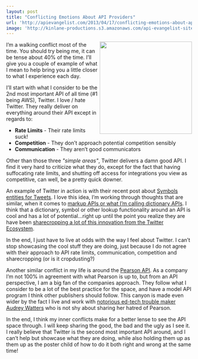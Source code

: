 ```yaml
---
layout: post
title: "Conflicting Emotions About API Providers"
url: 'http://apievangelist.com/2013/04/17/conflicting-emotions-about-api-providers/'
image: 'http://kinlane-productions.s3.amazonaws.com/api-evangelist-site/blog/conflict-with-myself.png'
---
```


<img class="c1" src="https://s3.amazonaws.com/kinlane-productions/conflict-with-myself.png" alt="" width="250" align="right" />

I’m a walking conflict most of the time. You should try being me, it can be tense about 40% of the time. I’ll give you a couple of example of what I mean to help bring you a little closer to what I experience each day.

I’ll start with what I consider to be the 2nd most important API of all time (#1 being AWS), Twitter. I love / hate Twitter. They really deliver on everything around their API except in regards to:

  * **Rate Limits** \- Their rate limits suck!
  * **Competition** \- They don’t approach potential competition sensibly
  * **Communication** \- They aren’t good communicators

Other than those three _"simple areas"_, Twitter delivers a damn good API. I find it very hard to criticize what they do, except for the fact that having suffocating rate limits, and shutting off access for integrations you view as competitive, can well, be a pretty quick downer.

An example of Twitter in action is with their recent post about [Symbols entities for Tweets][1]. I love this idea, I’m working through thoughts that are similar, when it comes to [markup APIs or what I’m calling dictionary APIs][2]. I think that a dictionary, symbol or other lookup functionality around an API is cool and has a lot of potential...right up until the point you realize they are have been [sharecropping a lot of this innovation from the Twitter Ecosystem][3].

In the end, I just have to live at odds with the way I feel about Twitter. I can’t stop showcasing the cool stuff they are doing, just because I do not agree with their approach to API rate limits, communication, competition and sharecropping (or is it cropdusting?)

Another similar conflict in my life is around the [Pearson API][4]. As a company I’m not 100% in agreement with what Pearson is up to, but from an API perspective, I am a big fan of the companies approach. They follow what I consider to be a lot of the best practice for the space, and have a model API program I think other publishers should follow. This canyon is made even wider by the fact I live and work with [notorious ed-tech trouble maker Audrey Watters][5] who is not shy about sharing her hatred of Pearson.

In the end, I think my inner conflicts make for a better lense to see the API space through. I will keep sharing the good, the bad and the ugly as I see it. I really believe that Twitter is the second most important API around, and I can’t help but showcase what they are doing, while also holding them up as them up as the poster child of how to do it both right and wrong at the same time!

   [1]: https://dev.twitter.com/blog/symbols-entities-tweets
   [2]: /2013/01/16/markup-apis-and-api-scripting-platforms/
   [3]: http://apivoice.com/2012/07/30/why-isnt-the-ftc-looking-into-twitters-increasingly-anti-competitive-practices/
   [4]: http://developer.pearson.com/apis (Pearson API)
   [5]: http://hackeducation.com

